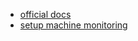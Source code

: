 - [official docs](https://prometheus.io/docs/introduction/overview/)
- [setup machine monitoring](https://www.youtube.com/watch?v=WUkNnY65htQ)
